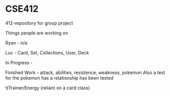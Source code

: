 # CSE412
412-repository for group project

Things people are working on

Ryan - n/a

Luc - Card, Set, Collections, User, Deck

In Progress - 

Finished Work - attack, abilities, resistence, weakness, pokemon
Also a test for the pokemon has a relationship has been tested

\tTrainer/Energy (reliant on a card class)


